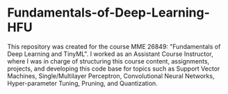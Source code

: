 # Fundamentals-of-Deep-Learning-HFU

This repository was created for the course MME 26849: "Fundamentals of Deep Learning and TinyML". I worked as an Assistant Course Instructor, where I was in charge of structuring this course content, assignments, projects, and developing this code base for topics such as Support Vector Machines, Single/Multilayer Perceptron, Convolutional Neural Networks, Hyper-parameter Tuning, Pruning, and Quantization. 
